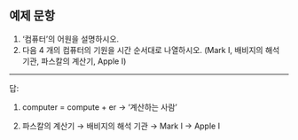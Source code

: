<!-- @format -->

## 예제 문항

1. ‘컴퓨터’의 어원을 설명하시오.
2. 다음 4 개의 컴퓨터의 기원을 시간 순서대로 나열하시오. (Mark I, 배비지의 해석 기관, 파스칼의 계산기, Apple I)

---

답:

1. computer = compute + er → ‘계산하는 사람’

2. 파스칼의 계산기 → 배비지의 해석 기관 → Mark I → Apple I

